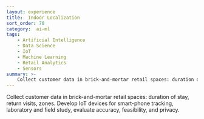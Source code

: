 ```yaml
---
layout: experience
title:  Indoor Localization
sort_order: 70
category:  ai-ml 
tags:
    - Artificial Intelligence
    - Data Science
    - IoT
    - Machine Learning
    - Retail Analytics
    - Sensors
summary: >-
    Collect customer data in brick-and-mortar retail spaces: duration of stay, return visits, zones. Develop IoT devices for smart-phone tracking, laboratory and field study, evaluate accuracy, feasibility, and privacy.
---
```

<!--more-->
Collect customer data in brick-and-mortar retail spaces: duration of stay, return visits, zones. Develop IoT devices for smart-phone tracking, laboratory and field study, evaluate accuracy, feasibility, and privacy.

